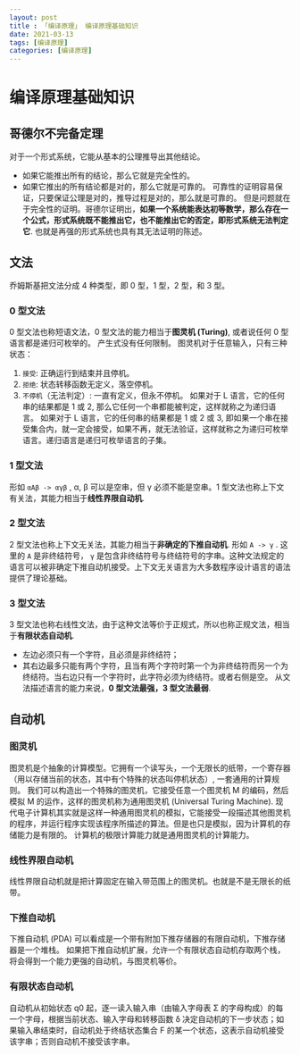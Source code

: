 ```yaml
---
layout: post
title : 「编译原理」 编译原理基础知识
date: 2021-03-13
tags: [编译原理]
categories: [编译原理]
---
```


# 编译原理基础知识

## 哥德尔不完备定理

对于一个形式系统，它能从基本的公理推导出其他结论。
* 如果它能推出所有的结论，那么它就是完全性的。
* 如果它推出的所有结论都是对的，那么它就是可靠的。
可靠性的证明容易保证，只要保证公理是对的，推导过程是对的，那么就是可靠的。
但是问题就在于完全性的证明。哥德尔证明出，**如果一个系统能表达初等数学，那么存在一个公式，形式系统既不能推出它，也不能推出它的否定，即形式系统无法判定它**. 也就是再强的形式系统也具有其无法证明的陈述。

## 文法

乔姆斯基把文法分成 4 种类型，即 0 型，1 型，2 型，和 3 型。

### 0 型文法

0 型文法也称短语文法，0 型文法的能力相当于**图灵机 (Turing)**, 或者说任何 0 型语言都是递归可枚举的。
产生式没有任何限制。
图灵机对于任意输入，只有三种状态：
1. `接受`: 正确运行到结束并且停机。
2. `拒绝`: 状态转移函数无定义，落空停机。
3. `不停机`（无法判定）: 一直有定义，但永不停机。
如果对于 L 语言，它的任何串的结果都是 1 或 2, 那么它任何一个串都能被判定，这样就称之为递归语言。
如果对于 L 语言，它的任何串的结果都是 1 或 2 或 3, 即如果一个串在接受集合内，就一定会接受，如果不再，就无法验证，这样就称之为递归可枚举语言。递归语言是递归可枚举语言的子集。

### 1 型文法

形如 `αAβ -> αγβ` , α, β 可以是空串，但 γ 必须不能是空串。1 型文法也称上下文有关法，其能力相当于**线性界限自动机**.

### 2 型文法

2 型文法也称上下文无关法，其能力相当于**非确定的下推自动机**.
形如 `A -> γ` . 这里的 `A` 是非终结符号， `γ` 是包含非终结符号与终结符号的字串。这种文法规定的语言可以被非确定下推自动机接受。上下文无关语言为大多数程序设计语言的语法提供了理论基础。

### 3 型文法

3 型文法也称右线性文法，由于这种文法等价于正规式，所以也称正规文法，相当于**有限状态自动机**.

* 左边必须只有一个字符，且必须是非终结符；
* 其右边最多只能有两个字符，且当有两个字符时第一个为非终结符而另一个为终结符。当右边只有一个字符时，此字符必须为终结符。或者右侧是空。
从文法描述语言的能力来说，**0 型文法最强，3 型文法最弱**.

## 自动机

### 图灵机

图灵机是个抽象的计算模型。它拥有一个读写头，一个无限长的纸带，一个寄存器（用以存储当前的状态，其中有个特殊的状态叫停机状态）, 一套通用的计算规则。
我们可以构造出一个特殊的图灵机，它接受任意一个图灵机 M 的编码，然后模拟 M 的运作，这样的图灵机称为通用图灵机 (Universal Turing Machine). 现代电子计算机其实就是这样一种通用图灵机的模拟，它能接受一段描述其他图灵机的程序，并运行程序实现该程序所描述的算法。但是也只是模拟，因为计算机的存储能力是有限的。
计算机的极限计算能力就是通用图灵机的计算能力。

### 线性界限自动机

线性界限自动机就是把计算固定在输入带范围上的图灵机。也就是不是无限长的纸带。

### 下推自动机

下推自动机 (PDA) 可以看成是一个带有附加下推存储器的有限自动机，下推存储器是一个堆栈。
如果把下推自动机扩展，允许一个有限状态自动机存取两个栈，将会得到一个能力更强的自动机，与图灵机等价。

### 有限状态自动机

自动机从初始状态 q0 起，逐一读入输入串（由输入字母表 Σ 的字母构成）的每一个字母，根据当前状态、输入字母和转移函数 δ 决定自动机的下一步状态；如果输入串结束时，自动机处于终结状态集合 F 的某一个状态，这表示自动机接受该字串；否则自动机不接受该字串。
